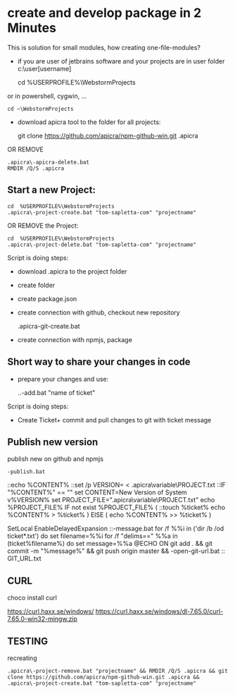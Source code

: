 # create and develop package in 2 Minutes
This is solution for small modules, how creating one-file-modules?

+ if you are user of jetbrains software and your projects are in user folder c:\user\[username]

    cd  %USERPROFILE%\WebstormProjects

or in powershell, cygwin, ...

    cd ~\WebstormProjects


+ download apicra tool to the folder for all projects:

    git clone https://github.com/apicra/npm-github-win.git .apicra

OR REMOVE

    .apicra\-apicra-delete.bat
    RMDIR /Q/S .apicra



## Start a new Project:

    cd  %USERPROFILE%\WebstormProjects
    .apicra\-project-create.bat "tom-sapletta-com" "projectname"

OR REMOVE the Project:

    cd  %USERPROFILE%\WebstormProjects
    .apicra\-project-delete.bat "tom-sapletta-com" "projectname"

Script is doing steps:
+ download .apicra to the project folder
+ create folder
+ create package.json
+ create connection with github, checkout new repository

    .apicra\-git-create.bat

+ create connection with npmjs, package


## Short way to share your changes in code
+ prepare your changes and use:

    ..\-add.bat "name of ticket"

Script is doing steps:
+ Create Ticket+ commit and pull changes to git with ticket message

## Publish new version
publish new on github and npmjs

    -publish.bat


::echo %CONTENT%
::set /p VERSION= < .apicra\variable\PROJECT.txt
::IF "%CONTENT%" == "" set CONTENT=New Version of System v%VERSION%
set PROJECT_FILE=".apicra\variable\PROJECT.txt"
echo %PROJECT_FILE%
IF not exist %PROJECT_FILE% (
::touch %ticket%
    echo %CONTENT% > %ticket%
) ElSE (
    echo %CONTENT% >> %ticket%
)

SetLocal EnableDelayedExpansion
::-message.bat
for /f %%i in ('dir /b /od ticket\*.txt') do set filename=%%i
for /f "delims==" %%a in (ticket\%filename%) do set message=%%a
@ECHO ON
git add . && git commit -m "%message%" && git push origin master && -open-git-url.bat
:: GIT_URL.txt


## CURL

choco install curl


https://curl.haxx.se/windows/
https://curl.haxx.se/windows/dl-7.65.0/curl-7.65.0-win32-mingw.zip


## TESTING
recreating

    .apicra\-project-remove.bat "projectname" && RMDIR /Q/S .apicra && git clone https://github.com/apicra/npm-github-win.git .apicra && .apicra\-project-create.bat "tom-sapletta-com" "projectname"
